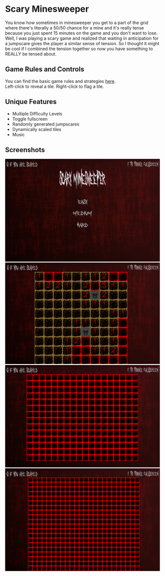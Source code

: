 # Scary Minesweeper
You know how sometimes in minesweeper you get to a part of the grid where there's literally a 50/50 chance for a mine and 
it's really tense because you just spent 15 minutes on the game and you don't want to lose. Well, I was playing a scary game and realized that waiting in anticipation for a jumpscare gives
the player a similar sense of tension. So I thought it might be cool if I combined the tension together so now you have something to REALLY be tensed about.
## Game Rules and Controls
You can find the basic game rules and strategies [here](https://minesweepergame.com/strategy/how-to-play-minesweeper.php#:~:text=Minesweeper%20Rules&text=Minesweeper%20is%20a%20game%20where,mine%20you%20lose%20the%20game!).  
 Left-click to reveal a tile. Right-click to flag a tile.
 ## Unique Features
 - Multiple Difficulty Levels
 - Toggle fullscreen
 - Randomly generated jumpscares
 - Dynamically scaled tiles
 - Music
## Screenshots
![Menu Screen](https://github.com/tango122/scary-minesweeper/blob/main/minesweeper_screenshots/MENU.png)
![Easy Level](https://github.com/tango122/scary-minesweeper/blob/main/minesweeper_screenshots/ez.png)
![Medium Level](https://github.com/tango122/scary-minesweeper/blob/main/minesweeper_screenshots/medium.png)
![Hard Level](https://github.com/tango122/scary-minesweeper/blob/main/minesweeper_screenshots/hard.png)
